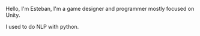 Hello, I'm Esteban, I'm a game designer and programmer mostly focused on Unity.

I used to do NLP with python.
